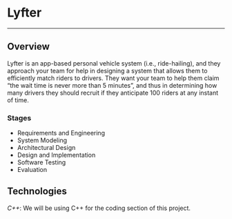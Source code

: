 # Lyfter

***

## Overview

Lyfter is an app-based personal vehicle system (i.e., ride-hailing), and they approach your team for help in designing a system that allows them to efficiently match riders to drivers. They want your team to help them claim “the wait time is never more than 5 minutes”, and thus in determining how many drivers they should recruit if they anticipate 100 riders at any instant of time.

### Stages
- Requirements and Engineering
- System Modeling
- Architectural Design
- Design and Implementation
- Software Testing
- Evaluation

## Technologies

*C++*: We will be using C++ for the coding section of this project.
